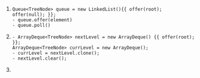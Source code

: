  1. ```
    Queue<TreeNode> queue = new LinkedList(){{ offer(root); offer(null); }};
    - queue.offer(element)
    - queue.poll()
    ```
 2. ```
    - ArrayDeque<TreeNode> nextLevel = new ArrayDeque() {{ offer(root); }};
    ArrayDeque<TreeNode> currLevel = new ArrayDeque();
    - currLevel = nextLevel.clone();
    - nextLevel.clear();
    ```
 3. 
 
 




